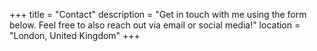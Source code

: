 +++
title = "Contact"
description = "Get in touch with me using the form below. Feel free to also reach out via email or social media!"
location = "London, United Kingdom"
+++
